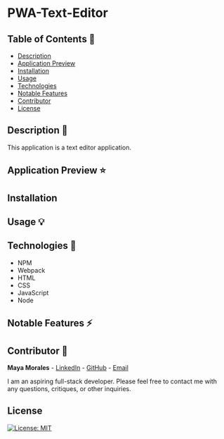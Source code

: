 # PWA-Text-Editor

## Table of Contents 📖

* [ Description ](#description-📝)
* [ Application Preview ](#application-preview-⭐)
* [ Installation ](#installation)
* [ Usage ](#usage-💡)
* [ Technologies ](#technologies-🔧)
* [ Notable Features ](#notable-features-⚡️)
* [ Contributor ](#contributor-🙌) 
* [ License ](#license)

## Description 📝

This application is a text editor application.

## Application Preview ⭐

## Installation

## Usage 💡

## Technologies 🔧

* NPM
* Webpack
* HTML
* CSS
* JavaScript
* Node

## Notable Features ⚡️

## Contributor 🙌

**Maya Morales** - [LinkedIn](https://www.linkedin.com/in/maya-morales-1191351bb/) - [GitHub](https://github.com/mayaimorales) - [Email](mayainomorales@gmail.com)

I am an aspiring full-stack developer. Please feel free to contact me with any questions, critiques, or other inquiries.

## License
[![License: MIT](https://img.shields.io/badge/License-MIT-yellow.svg)](https://opensource.org/licenses/MIT)